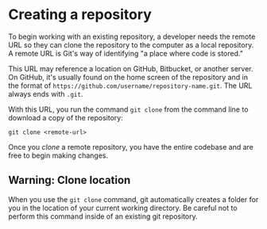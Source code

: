 # Creating a repository

To begin working with an existing repository, a developer needs the remote URL so they can clone the repository to the computer as a local repository. A remote URL is Git's way of identifying "a place where code is stored."

This URL may reference a location on GitHub, Bitbucket, or another server. On GitHub, it's usually found on the home screen of the repository and in the format of `https://github.com/username/repository-name.git`. The URL always ends with `.git`.

With this URL, you run the command `git clone` from the command line to download a copy of the repository:

```
git clone <remote-url>
```

Once you _clone_ a remote repository, you have the entire codebase and are free to begin making changes.

## Warning: Clone location
When you use the `git clone` command, git automatically creates a folder for you in the location of your current working directory. Be careful not to perform this command inside of an existing git repository.